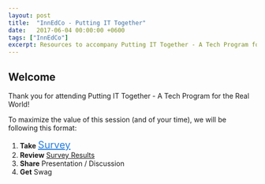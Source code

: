 ```yaml
---
layout: post
title:  "InnEdCo - Putting IT Together"
date:   2017-06-04 00:00:00 +0600
tags: ["InnEdCo"]
excerpt: Resources to accompany Putting IT Together - A Tech Program for the Real World
---
```

<h2>Welcome</h2>
<p>Thank you for attending Putting IT Together - A Tech Program for the Real World!</p>
<p>To maximize the value of this session (and of your time), we will be following this format:</p>
<ol>
   <li><strong>Take</strong> <a class="" href="https://james834.typeform.com/to/w4gR7t" data-mode="drawer_right" style="color:#267DDD;text-decoration:underline;font-size:20px;" target="_blank">Survey </a> <script> (function() { var qs,js,q,s,d=document, gi=d.getElementById, ce=d.createElement, gt=d.getElementsByTagName, id="typef_orm_share", b="https://embed.typeform.com/"; if(!gi.call(d,id)){ js=ce.call(d,"script"); js.id=id; js.src=b+"embed.js"; q=gt.call(d,"script")[0]; q.parentNode.insertBefore(js,q) } })() </script>
</li>
   <li><strong>Review</strong> <a href="https://james834.typeform.com/report/w4gR7t/doof" target="_blank" title="Putting IT Together Survey Results">Survey Results</a></li>
   <li><strong>Share</strong> Presentation / Discussion</li>
   <li><strong>Get</strong> Swag</li>
</ol>